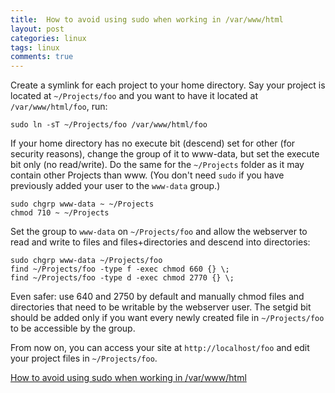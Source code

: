 ```yaml
---
title:  How to avoid using sudo when working in /var/www/html
layout: post
categories: linux
tags: linux
comments: true
---
```


<!--more-->
Create a symlink for each project to your home directory. Say your project is located at `~/Projects/foo` and you want to have it located at `/var/www/html/foo`, run:
<!--more-->
```
sudo ln -sT ~/Projects/foo /var/www/html/foo
```
If your home directory has no execute bit (descend) set for other (for security reasons), change the group of it to www-data, but set the execute bit only (no read/write). Do the same for the `~/Projects` folder as it may contain other Projects than www. (You don't need `sudo` if you have previously added your user to the `www-data` group.)

```
sudo chgrp www-data ~ ~/Projects
chmod 710 ~ ~/Projects
```
Set the group to `www-data` on `~/Projects/foo` and allow the webserver to read and write to files and files+directories and descend into directories:
```
sudo chgrp www-data ~/Projects/foo
find ~/Projects/foo -type f -exec chmod 660 {} \;
find ~/Projects/foo -type d -exec chmod 2770 {} \;
```
Even safer: use 640 and 2750 by default and manually chmod files and directories that need to be writable by the webserver user. The setgid bit should be added only if you want every newly created file in `~/Projects/foo` to be accessible by the group.

From now on, you can access your site at `http://localhost/foo` and edit your project files in `~/Projects/foo`.

[How to avoid using sudo when working in /var/www/html](https://askubuntu.com/questions/46331/how-to-avoid-using-sudo-when-working-in-var-www/)